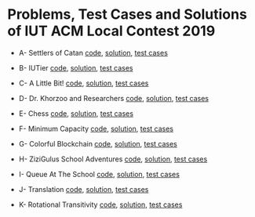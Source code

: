# Problems, Test Cases and Solutions of IUT ACM Local Contest 2019

* A- Settlers of Catan [code](A-%20Settlers%20of%20Catan/code), [solution](A-%20Settlers%20of%20Catan/README.md), [test cases](A-%20Settlers%20of%20Catan/Test%20Cases.zip)
* B- IUTier [code](B-%20IUTier/code), [solution](B-%20IUTier/README.md), [test cases](B-%20IUTier/Test%20Cases.zip)

* C- A Little Bit! [code](C-%20A%20Little%20Bit!/code), [solution](C-%20A%20Little%20Bit!/README.md), [test cases](C-%20A%20Little%20Bit!/Test%20Cases.zip)

* D- Dr. Khorzoo and Researchers [code](D-%20Dr.%20Khorzoo%20and%20Researchers/code), [solution](D-%20Dr.%20Khorzoo%20and%20Researchers/README.md), [test cases](D-%20Dr.%20Khorzoo%20and%20Researchers/Test%20Cases.zip)

* E- Chess [code](E-%20Chess/code), [solution](E-%20Chess/README.md), [test cases](E-%20Chess/Test%20Cases.zip)

* F- Minimum Capacity [code](F-%20Minimum%20Capacity/code), [solution](F-%20Minimum%20Capacity/README.md), [test cases](F-%20Minimum%20Capacity/Test%20Cases.zip)

* G- Colorful Blockchain [code](G-%20Colorful%20Blockchain/code), [solution](G-%20Colorful%20Blockchain/README.md), [test cases](G-%20Colorful%20Blockchain/Test%20Cases.zip)

* H- ZiziGulus School Adventures [code](H-%20ZiziGulus%20School%20Adventures/code), [solution](H-%20ZiziGulus%20School%20Adventures/README.md), [test cases](H-%20ZiziGulus%20School%20Adventures/Test%20Cases.zip)

* I- Queue At The School [code](I-%20Queue%20At%20The%20School/code), [solution](I-%20Queue%20At%20The%20School/README.md), [test cases](I-%20Queue%20At%20The%20School/Test%20Cases.zip)

* J- Translation [code](J-%20Translation/code), [solution](J-%20Translation/README.md), [test cases](J-%20Translation/Test%20Cases.zip)

* K- Rotational Transitivity [code](K-%20Rotational%20Transitivity/code), [solution](K-%20Rotational%20Transitivity/README.md), [test cases](K-%20Rotational%20Transitivity/Test%20Cases.rar)

